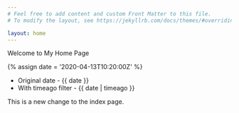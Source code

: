 ```yaml
---
# Feel free to add content and custom Front Matter to this file.
# To modify the layout, see https://jekyllrb.com/docs/themes/#overriding-theme-defaults

layout: home
---
```

Welcome to My Home Page

{% assign date = '2020-04-13T10:20:00Z' %}

- Original date - {{ date }}
- With timeago filter - {{ date | timeago }}

This is a new change to the index page.
